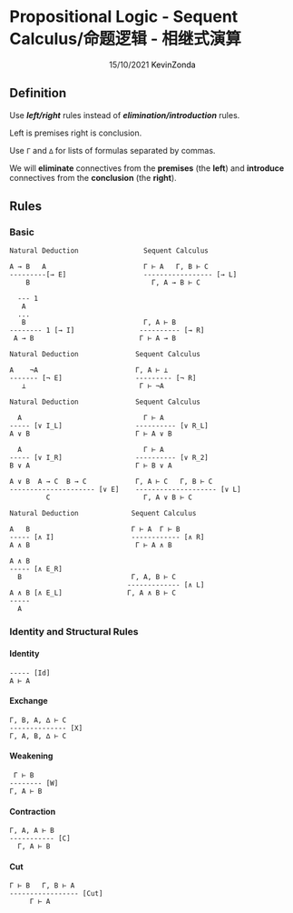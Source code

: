 # Propositional Logic - Sequent Calculus/命题逻辑 - 相继式演算

<center>
<span>15/10/2021</span>
<a style="text-decoration:none; color: black;" href="https://github.com/KevinZonda">KevinZonda</a>
</center>

## Definition

Use ***left/right*** rules instead of ***elimination/introduction*** rules.

Left is premises right is conclusion.

Use `Γ` and `∆` for lists of formulas separated by commas.


We will **eliminate** connectives from the **premises** (the **left**)
and **introduce** connectives from the **conclusion** (the **right**).

## Rules

### Basic

```
Natural Deduction                Sequent Calculus

A → B   A                        Γ ⊢ A   Γ, B ⊢ C
---------[→ E]                   ----------------- [→ L]
    B                              Γ, A → B ⊢ C

  --- 1
   A
  ...
   B                             Γ, A ⊢ B
-------- 1 [→ I]                ---------- [→ R]
 A → B                          Γ ⊢ A → B
```

```
Natural Deduction              Sequent Calculus

A    ¬A                        Γ, A ⊢ ⊥
------- [¬ E]                  --------- [¬ R]
   ⊥                            Γ ⊢ ¬A
```


```
Natural Deduction              Sequent Calculus

  A                              Γ ⊢ A
----- [∨ I_L]                  ---------- [∨ R_L]
A ∨ B                          Γ ⊢ A ∨ B

  A                              Γ ⊢ A
----- [∨ I_R]                  ---------- [∨ R_2]
B ∨ A                          Γ ⊢ B ∨ A

A ∨ B  A → C  B → C            Γ, A ⊢ C   Γ, B ⊢ C
--------------------- [∨ E]    -------------------- [∨ L]
         C                       Γ, A ∨ B ⊢ C
```

```
Natural Deduction             Sequent Calculus

A   B                         Γ ⊢ A  Γ ⊢ B
----- [∧ I]                   ------------ [∧ R]
A ∧ B                          Γ ⊢ A ∧ B

A ∧ B
----- [∧ E_R]
  B                           Γ, A, B ⊢ C
                             ------------- [∧ L]
A ∧ B [∧ E_L]                Γ, A ∧ B ⊢ C
-----
  A
```

### Identity and Structural Rules

#### Identity

```
----- [Id]
A ⊢ A
```

#### Exchange

```
Γ, B, A, ∆ ⊢ C
-------------- [X]
Γ, A, B, ∆ ⊢ C
```

#### Weakening

```
 Γ ⊢ B
-------- [W]
Γ, A ⊢ B
```

#### Contraction

```
Γ, A, A ⊢ B
----------- [C]
  Γ, A ⊢ B
```

#### Cut

```
Γ ⊢ B   Γ, B ⊢ A
----------------- [Cut]
     Γ ⊢ A
```
